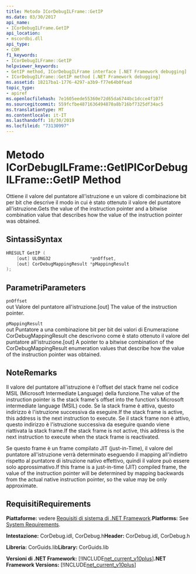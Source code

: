 ```yaml
---
title: Metodo ICorDebugILFrame::GetIP
ms.date: 03/30/2017
api_name:
- ICorDebugILFrame.GetIP
api_location:
- mscordbi.dll
api_type:
- COM
f1_keywords:
- ICorDebugILFrame::GetIP
helpviewer_keywords:
- GetIP method, ICorDebugILFrame interface [.NET Framework debugging]
- ICorDebugILFrame::GetIP method [.NET Framework debugging]
ms.assetid: 18217ba1-1776-4297-a3b9-f77e64b0fead
topic_type:
- apiref
ms.openlocfilehash: 7e1605eede55360e72d65da6744bc1dcce4f107f
ms.sourcegitcommit: 559fcfbe4871636494870a8b716bf7325df34ac5
ms.translationtype: MT
ms.contentlocale: it-IT
ms.lasthandoff: 10/30/2019
ms.locfileid: "73130997"
---
```

# <a name="icordebugilframegetip-method"></a><span data-ttu-id="09723-102">Metodo ICorDebugILFrame::GetIP</span><span class="sxs-lookup"><span data-stu-id="09723-102">ICorDebugILFrame::GetIP Method</span></span>
<span data-ttu-id="09723-103">Ottiene il valore del puntatore all'istruzione e un valore di combinazione bit per bit che descrive il modo in cui è stato ottenuto il valore del puntatore all'istruzione.</span><span class="sxs-lookup"><span data-stu-id="09723-103">Gets the value of the instruction pointer and a bitwise combination value that describes how the value of the instruction pointer was obtained.</span></span>  
  
## <a name="syntax"></a><span data-ttu-id="09723-104">Sintassi</span><span class="sxs-lookup"><span data-stu-id="09723-104">Syntax</span></span>  
  
```cpp  
HRESULT GetIP (  
    [out] ULONG32               *pnOffset,   
    [out] CorDebugMappingResult *pMappingResult  
);  
```  
  
## <a name="parameters"></a><span data-ttu-id="09723-105">Parametri</span><span class="sxs-lookup"><span data-stu-id="09723-105">Parameters</span></span>  
 `pnOffset`  
 <span data-ttu-id="09723-106">out Valore del puntatore all'istruzione.</span><span class="sxs-lookup"><span data-stu-id="09723-106">[out] The value of the instruction pointer.</span></span>  
  
 `pMappingResult`  
 <span data-ttu-id="09723-107">out Puntatore a una combinazione bit per bit dei valori di Enumerazione CorDebugMappingResult che descrivono come è stato ottenuto il valore del puntatore all'istruzione.</span><span class="sxs-lookup"><span data-stu-id="09723-107">[out] A pointer to a bitwise combination of the CorDebugMappingResult enumeration values that describe how the value of the instruction pointer was obtained.</span></span>  
  
## <a name="remarks"></a><span data-ttu-id="09723-108">Note</span><span class="sxs-lookup"><span data-stu-id="09723-108">Remarks</span></span>  
 <span data-ttu-id="09723-109">Il valore del puntatore all'istruzione è l'offset del stack frame nel codice MSIL (Microsoft Intermediate Language) della funzione.</span><span class="sxs-lookup"><span data-stu-id="09723-109">The value of the instruction pointer is the stack frame's offset into the function's Microsoft intermediate language (MSIL) code.</span></span> <span data-ttu-id="09723-110">Se la stack frame è attiva, questo indirizzo è l'istruzione successiva da eseguire.</span><span class="sxs-lookup"><span data-stu-id="09723-110">If the stack frame is active, this address is the next instruction to execute.</span></span> <span data-ttu-id="09723-111">Se il stack frame non è attivo, questo indirizzo è l'istruzione successiva da eseguire quando viene riattivata la stack frame.</span><span class="sxs-lookup"><span data-stu-id="09723-111">If the stack frame is not active, this address is the next instruction to execute when the stack frame is reactivated.</span></span>  
  
 <span data-ttu-id="09723-112">Se questo frame è un frame compilato JIT (just-in-Time), il valore del puntatore all'istruzione verrà determinato eseguendo il mapping all'indietro rispetto al puntatore di istruzione nativo effettivo, quindi il valore può essere solo approssimativo.</span><span class="sxs-lookup"><span data-stu-id="09723-112">If this frame is a just-in-time (JIT) compiled frame, the value of the instruction pointer will be determined by mapping backwards from the actual native instruction pointer, so the value may be only approximate.</span></span>  
  
## <a name="requirements"></a><span data-ttu-id="09723-113">Requisiti</span><span class="sxs-lookup"><span data-stu-id="09723-113">Requirements</span></span>  
 <span data-ttu-id="09723-114">**Piattaforme:** vedere [Requisiti di sistema di .NET Framework](../../../../docs/framework/get-started/system-requirements.md).</span><span class="sxs-lookup"><span data-stu-id="09723-114">**Platforms:** See [System Requirements](../../../../docs/framework/get-started/system-requirements.md).</span></span>  
  
 <span data-ttu-id="09723-115">**Intestazione:** CorDebug.idl, CorDebug.h</span><span class="sxs-lookup"><span data-stu-id="09723-115">**Header:** CorDebug.idl, CorDebug.h</span></span>  
  
 <span data-ttu-id="09723-116">**Libreria:** CorGuids.lib</span><span class="sxs-lookup"><span data-stu-id="09723-116">**Library:** CorGuids.lib</span></span>  
  
 <span data-ttu-id="09723-117">**Versioni di .NET Framework:** [!INCLUDE[net_current_v10plus](../../../../includes/net-current-v10plus-md.md)]</span><span class="sxs-lookup"><span data-stu-id="09723-117">**.NET Framework Versions:** [!INCLUDE[net_current_v10plus](../../../../includes/net-current-v10plus-md.md)]</span></span>
